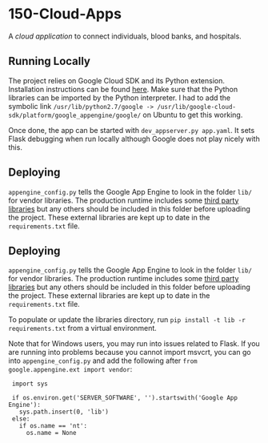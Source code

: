 # 150-Cloud-Apps
A *cloud application* to connect individuals, blood banks, and hospitals.

## Running Locally
The project relies on Google Cloud SDK and its Python extension. Installation instructions can be found [here](https://cloud.google.com/appengine/docs/standard/python/download). Make sure that the Python libraries can be imported by the Python interpreter. I had to add the symbolic link `/usr/lib/python2.7/google -> /usr/lib/google-cloud-sdk/platform/google_appengine/google/` on Ubuntu to get this working.

Once done, the app can be started with `dev_appserver.py app.yaml`. It sets Flask debugging when run locally although Google does not play nicely with this. 

## Deploying
`appengine_config.py` tells the Google App Engine to look in the folder `lib/` for vendor libraries. The production runtime includes some [third party libraries](https://cloud.google.com/appengine/docs/standard/python/tools/built-in-libraries-27) but any others should be included in this folder before uploading the project. These external libraries are kept up to date in the `requirements.txt` file.

## Deploying
`appengine_config.py` tells the Google App Engine to look in the folder `lib/` for vendor libraries. The production runtime includes some [third party libraries](https://cloud.google.com/appengine/docs/standard/python/tools/built-in-libraries-27) but any others should be included in this folder before uploading the project. These external libraries are kept up to date in the `requirements.txt` file.

To populate or update the libraries directory, run `pip install -t lib -r requirements.txt` from a virtual environment.

Note that for Windows users, you may run into issues related to Flask. If you are running into problems because you cannot import msvcrt, you can go into `appengine_config.py` and add the following after `from google.appengine.ext import vendor`:

```import os
 import sys

 if os.environ.get('SERVER_SOFTWARE', '').startswith('Google App Engine'):
   sys.path.insert(0, 'lib')
 else:
   if os.name == 'nt':
     os.name = None
```
